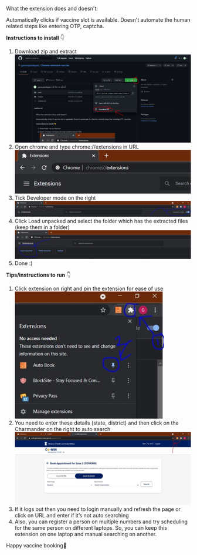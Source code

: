 What the extension does and doesn't:

Automatically clicks if vaccine slot is available. Doesn't automate the human related steps like entering OTP, captcha.

**Instructions to install** 👇

1) Download zip and extract![1](./images/6.png)
2) Open chrome and type chrome://extensions in URL![1](./images/1.png)
3) Tick Developer mode on the right![1](./images/2.png)
4) Click Load unpacked and select the folder which has the extracted files (keep them in a folder) ![1](./images/3.png)
5) Done :)

**Tips/instructions to run** 👇

1) Click extension on right and pin the extension for ease of use![1](./images/4.png)
2) You need to enter these details (state, district) and then click on the Charmander on the right to auto search![1](./images/5.png)
3) If it logs out then you need to login manually and refresh the page or click on URL and enter if it’s not auto searching
4) Also, you can register a person on multiple numbers and try scheduling for the same person on different laptops. So, you can keep this extension on one laptop and manual searching on another.

Happy vaccine booking🤣
